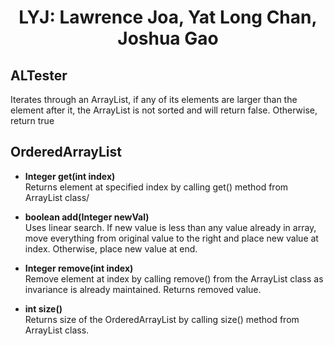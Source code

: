 # <p align="center"> LYJ: Lawrence Joa, Yat Long Chan, Joshua Gao </p>
## ALTester
Iterates through an ArrayList, if any of its elements are larger than the element after it, the ArrayList is not sorted and will return false. Otherwise, return true

## OrderedArrayList

* **Integer get(int index)**\
Returns element at specified index by calling get() method from ArrayList class/

* **boolean add(Integer newVal)**\
Uses linear search. If new value is less than any value already in array, move everything from original value to the right and place new value at index. Otherwise, place new value at end.

* **Integer remove(int index)**\
Remove element at index by calling remove() from the ArrayList class as invariance is already maintained. Returns removed value.

* **int size()**\
Returns size of the OrderedArrayList by calling size() method from ArrayList class.

